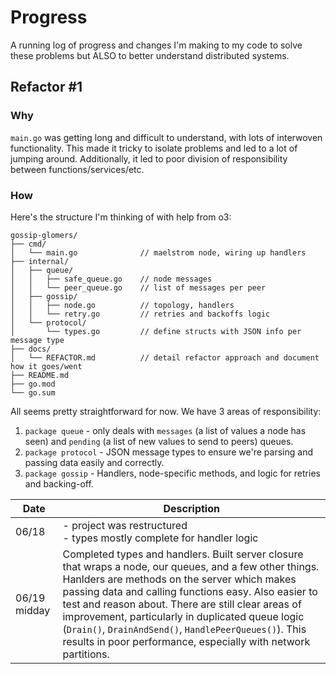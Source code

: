 # Progress
A running log of progress and changes I'm making to my code to solve these problems but ALSO to better understand distributed systems.


## Refactor #1
### Why
`main.go` was getting long and difficult to understand, with lots of interwoven functionality. This made it tricky to isolate problems and led to a lot of jumping around. Additionally, it led to poor division of responsibility between functions/services/etc.

### How
Here's the structure I'm thinking of with help from o3:

```
gossip-glomers/
├── cmd/
│   └── main.go              // maelstrom node, wiring up handlers
├── internal/
│   ├── queue/
│   │   ├── safe_queue.go    // node messages
│   │   └── peer_queue.go    // list of messages per peer
│   ├── gossip/
│   │   ├── node.go          // topology, handlers
│   │   └── retry.go         // retries and backoffs logic
│   └── protocol/
│       └── types.go         // define structs with JSON info per message type
├── docs/
│   └── REFACTOR.md          // detail refactor approach and document how it goes/went
├── README.md        
├── go.mod
└── go.sum
```

All seems pretty straightforward for now. We have 3 areas of responsibility:
1. `package queue` - only deals with `messages` (a list of values a node has seen) and `pending` (a list of new values to send to peers) queues.
2. `package protocol` - JSON message types to ensure we're parsing and passing data easily and correctly.
3. `package gossip` - Handlers, node-specific methods, and logic for retries and backing-off.


| Date         | Description                                                                                                                                                                                                                                                                                                                                                                                                                                           |
| ------------ | ----------------------------------------------------------------------------------------------------------------------------------------------------------------------------------------------------------------------------------------------------------------------------------------------------------------------------------------------------------------------------------------------------------------------------------------------------- |
| 06/18        | - project was restructured <br> - types mostly complete for handler logic <br>                                                                                                                                                                                                                                                                                                                                                                        |
| 06/19 midday | Completed types and handlers. Built server closure that wraps a node, our queues, and a few other things. Hanlders are methods on the server which makes passing data and calling functions easy. Also easier to test and reason about. There are still clear areas of improvement, particularly in duplicated queue logic (`Drain()`, `DrainAndSend()`, `HandlePeerQueues()`). This results in poor performance, especially with network partitions. |